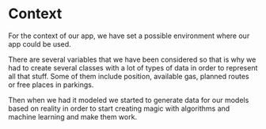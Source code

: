 # Context

For the context of our app, we have set a possible environment where our app could be used.

 There are several variables that we have been considered so that is why we had to create several classes with a lot of types of data in order to represent all that stuff. Some of them include position, available gas, planned routes or free places in parkings. 

Then when we had it modeled we started to generate data for our models based on reality in order to start creating magic with algorithms and machine learning and make them work.

